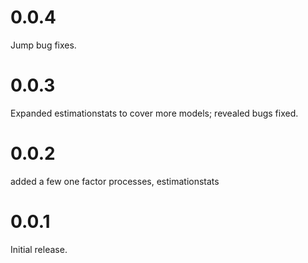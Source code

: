 # 0.0.4
Jump bug fixes.

# 0.0.3
Expanded estimationstats to cover more models; revealed bugs fixed.

# 0.0.2
added a few one factor processes, estimationstats

# 0.0.1
Initial release.
